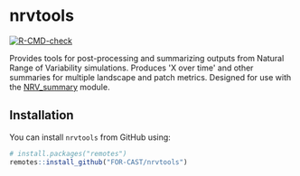 # nrvtools

<!-- badges: start -->
[![R-CMD-check](https://github.com/FOR-CAST/nrvtools/actions/workflows/R-CMD-check.yaml/badge.svg)](https://github.com/FOR-CAST/nrvtools/actions/workflows/R-CMD-check.yaml)
<!-- badges: end -->

Provides tools for post-processing and summarizing outputs from Natural Range of Variability simulations.
Produces 'X over time' and other summaries for multiple landscape and patch metrics.
Designed for use with the [NRV_summary](https://github.com/FOR-CAST/NRV_summary) module.

## Installation

You can install `nrvtools` from GitHub using:

``` r
# install.packages("remotes")
remotes::install_github("FOR-CAST/nrvtools")
```
